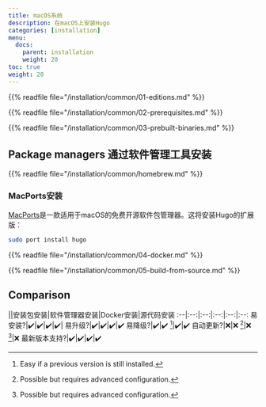 ```yaml
---
title: macOS系统
description: 在macOS上安装Hugo
categories: [installation]
menu:
  docs:
    parent: installation
    weight: 20
toc: true
weight: 20
---
```

{{% readfile file="/installation/common/01-editions.md" %}}

{{% readfile file="/installation/common/02-prerequisites.md" %}}

{{% readfile file="/installation/common/03-prebuilt-binaries.md" %}}

## Package managers 通过软件管理工具安装

{{% readfile file="/installation/common/homebrew.md" %}}

### MacPorts安装
[MacPorts]是一款适用于macOS的免费开源软件包管理器。这将安装Hugo的扩展版：

```sh
sudo port install hugo
```

[MacPorts]: https://www.macports.org/

{{% readfile file="/installation/common/04-docker.md" %}}

{{% readfile file="/installation/common/05-build-from-source.md" %}}

## Comparison

||安装包安装|软件管理器安装|Docker安装|源代码安装
:--|:--:|:--:|:--:|:--:|:--:
易安装?|:heavy_check_mark:|:heavy_check_mark:|:heavy_check_mark:|:heavy_check_mark:|
易升级?|:heavy_check_mark:|:heavy_check_mark:|:heavy_check_mark:|:heavy_check_mark:
易降级?|:heavy_check_mark:|:heavy_check_mark: [^1]|:heavy_check_mark:|:heavy_check_mark:
自动更新?|:x:|:x: [^2]|:x: [^2]|:x:
最新版本支持?|:heavy_check_mark:|:heavy_check_mark:|:heavy_check_mark:|:heavy_check_mark:

[^1]: Easy if a previous version is still installed.
[^2]: Possible but requires advanced configuration.
